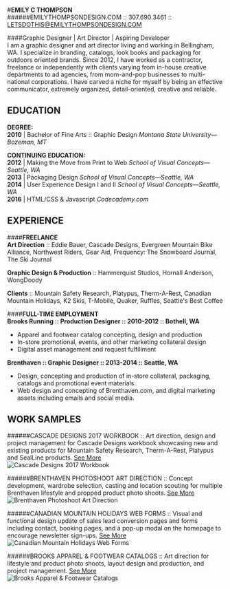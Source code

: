 #**EMILY C THOMPSON**   
######EMILYTHOMPSONDESIGN.COM :: 307.690.3461 :: LETSDOTHIS@EMILYTHOMPSONDESIGN.COM

####Graphic Designer | Art Director | Aspiring Developer  
I am a graphic designer and art director living and working in Bellingham, WA. I specialize in branding, catalogs, look books and packaging for outdoors oriented brands. Since 2012, I have worked as a contractor, freelance or independently with clients varying from in-house creative departments to ad agencies, from mom-and-pop businesses to multi-national corporations. I have carved a niche for myself by being an effective communicator, extremely organized, detail-oriented, creative and reliable.   

**EDUCATION** 
-------------
**DEGREE:**  
**2010** | Bachelor of Fine Arts :: Graphic Design
_Montana State University—Bozeman, MT_

**CONTINUING EDUCATION:**  
**2012** | Making the Move from Print to Web
_School of Visual Concepts—Seattle, WA_  
**2013** | Packaging Design
_School of Visual Concepts—Seattle, WA_  
**2014** | User Experience Design I and II
_School of Visual Concepts—Seattle, WA_  
**2016** | HTML/CSS & Javascript
_Codecademy.com_

**EXPERIENCE**
--------------
####**FREELANCE**  
**Art Direction** :: Eddie Bauer, Cascade Designs, Evergreen Mountain Bike Alliance, Northwest Riders, Gear Aid, Frequency: The Snowboard Journal, The Ski Journal  

**Graphic Design & Production** :: Hammerquist Studios, Hornall Anderson, WongDoody  

**Clients** :: Mountain Safety Research, Platypus, Therm-A-Rest, Canadian Mountain Holidays, K2 Skis, T-Mobile, Quaker, Ruffles, Seattle's Best Coffee

####**FULL-TIME EMPLOYMENT**  
**Brooks Running :: Production Designer :: 2010-2012 :: Bothell, WA**
* Apparel and footwear catalog concepting, design and production  
* In-store promotional, events, and other marketing collateral design  
* Digital asset management and request fulfillment   

**Brenthaven :: Graphic Designer :: 2013-2014 :: Seattle, WA**
* Design, concepting and production of in-store collateral, packaging, catalogs and promotional event materials. 
* Web design and concepting of Brenthaven.com, and digital marketing assets including emails and social media.

**WORK SAMPLES**
----------------
######CASCADE DESIGNS 2017 WORKBOOK :: Art direction, design and project management for Cascade Designs workbook showcasing new and existing products for Mountain Safety Research, Therm-A-Rest, Platypus and SealLine products. [See More](http://emilythompsondesign.com/cascade-designs-2017-workbook)  
![Cascade Designs 2017 Workbook](https://mir-s3-cdn-cf.behance.net/project_modules/max_1200/a818cc37453195.5754cf94cbc04.jpg)    

######BRENTHAVEN PHOTOSHOOT ART DIRECTION :: Concept development, wardrobe selection, casting and location scouting for multiple Brenthaven lifestyle and propped product photo shoots. [See More](http://emilythompsondesign.com/brenthaven-photography-art-direction)  
![Brenthaven Photoshoot Art Direction](https://mir-s3-cdn-cf.behance.net/project_modules/max_1200/c11f1f21138641.562fc2101cc87.jpg)  

######CANADIAN MOUNTAIN HOLIDAYS WEB FORMS :: Visual and functional design update of sales lead conversion pages and forms including contact, booking pages, and a pop-up modal on the homepage to encourage newsletter sign-ups. [See More](http://emilythompsondesign.com/canadian-mountain-holidays-web-forms)  
![Canadian Mountain Holidays Web Forms](https://mir-s3-cdn-cf.behance.net/project_modules/max_1200/e265b221138111.562fc1ebf2905.jpg)   

######BROOKS APPAREL & FOOTWEAR CATALOGS :: Art direction for lifestyle and product photo shoots, layout design and production, and project management. [See More](http://emilythompsondesign.com/brooks-apparel-and-footwear-catalogs)  
![Brooks Apparel & Footwear Catalogs](https://mir-s3-cdn-cf.behance.net/project_modules/max_1200/a2acb010035137.560de69fbe46f.jpg)  

